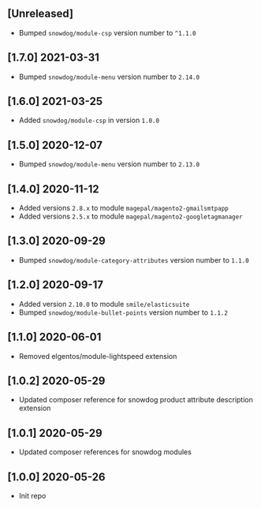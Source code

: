 ## [Unreleased]
* Bumped `snowdog/module-csp` version number to `^1.1.0`

## [1.7.0] 2021-03-31
* Bumped `snowdog/module-menu` version number to `2.14.0`

## [1.6.0] 2021-03-25
* Added `snowdog/module-csp` in version `1.0.0`

## [1.5.0] 2020-12-07
* Bumped `snowdog/module-menu` version number to `2.13.0`

## [1.4.0] 2020-11-12
* Added versions `2.8.x` to module `magepal/magento2-gmailsmtpapp`
* Added versions `2.5.x` to module `magepal/magento2-googletagmanager`

## [1.3.0] 2020-09-29
* Bumped `snowdog/module-category-attributes` version number to `1.1.0`

## [1.2.0] 2020-09-17
* Added version `2.10.0` to module `smile/elasticsuite`
* Bumped `snowdog/module-bullet-points` version number to `1.1.2`

## [1.1.0] 2020-06-01
* Removed elgentos/module-lightspeed extension

## [1.0.2] 2020-05-29
* Updated composer reference for snowdog product attribute description extension

## [1.0.1] 2020-05-29
* Updated composer references for snowdog modules

## [1.0.0] 2020-05-26
* Init repo
